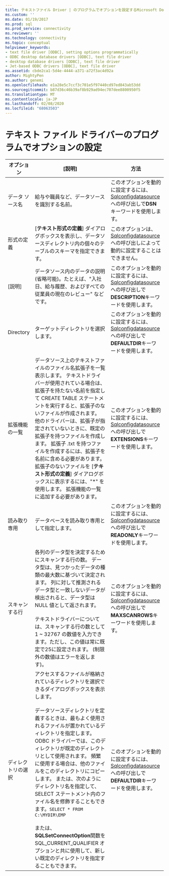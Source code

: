 ```yaml
---
title: テキストファイル Driver | のプログラムでオプションを設定するMicrosoft Docs
ms.custom: ''
ms.date: 01/19/2017
ms.prod: sql
ms.prod_service: connectivity
ms.reviewer: ''
ms.technology: connectivity
ms.topic: conceptual
helpviewer_keywords:
- text file driver [ODBC], setting options programmatically
- ODBC desktop database drivers [ODBC], text file driver
- desktop database drivers [ODBC], text file driver
- Jet-based ODBC drivers [ODBC], text file driver
ms.assetid: cbde2ca1-5d4e-4444-a371-a72f3ac4d92a
author: MightyPen
ms.author: genemi
ms.openlocfilehash: e1a28e5c7ccf3c701e5f97440cd97ed843ab53dd
ms.sourcegitcommit: b87d36c46b39af8b929ad94ec707dee8800950f5
ms.translationtype: MT
ms.contentlocale: ja-JP
ms.lasthandoff: 02/08/2020
ms.locfileid: "68063503"
---
```

# <a name="setting-options-programmatically-for-the-text-file-driver"></a>テキスト ファイル ドライバーのプログラムでオプションの設定

|オプション|[説明]|方法|  
|------------|-----------------|------------|  
|データ ソース名|給与や職員など、データソースを識別する名前。|このオプションを動的に設定するには、 [Sqlconfigdatasource](../../odbc/microsoft/sqlconfigdatasource-text-file-driver.md)への呼び出しで**DSN**キーワードを使用します。|  
|形式の定義|[**テキスト形式の定義**] ダイアログボックスを表示し、データソースディレクトリ内の個々のテーブルのスキーマを指定できます。|このオプションは、 [Sqlconfigdatasource](../../odbc/microsoft/sqlconfigdatasource-text-file-driver.md)への呼び出しによって動的に設定することはできません。|  
|[説明]|データソース内のデータの説明 (省略可能)。たとえば、"入社日、給与履歴、およびすべての従業員の現在のレビュー" などです。|このオプションを動的に設定するには、 [Sqlconfigdatasource](../../odbc/microsoft/sqlconfigdatasource-text-file-driver.md)への呼び出しで**DESCRIPTION**キーワードを使用します。|  
|Directory|ターゲットディレクトリを選択します。|このオプションを動的に設定するには、 [Sqlconfigdatasource](../../odbc/microsoft/sqlconfigdatasource-text-file-driver.md)への呼び出しで**DEFAULTDIR**キーワードを使用します。|  
|拡張機能の一覧|データソース上のテキストファイルのファイル名拡張子を一覧表示します。 テキストドライバーが使用されている場合は、拡張子を持たない名前を指定して CREATE TABLE ステートメントを実行すると、拡張子のないファイルが作成されます。 他のドライバーは、拡張子が指定されていないときに、既定の拡張子を持つファイルを作成します。 拡張子 .txt を持つファイルを作成するには、拡張子を名前に含める必要があります。 拡張子のないファイルを [**テキスト形式の定義**] ダイアログボックスに表示するには、"*" を使用します。 拡張機能の一覧に追加する必要があります。|このオプションを動的に設定するには、 [Sqlconfigdatasource](../../odbc/microsoft/sqlconfigdatasource-text-file-driver.md)への呼び出しで**EXTENSIONS**キーワードを使用します。|  
|読み取り専用|データベースを読み取り専用として指定します。|このオプションを動的に設定するには、 [Sqlconfigdatasource](../../odbc/microsoft/sqlconfigdatasource-text-file-driver.md)への呼び出しで**READONLY**キーワードを使用します。|  
|スキャンする行|各列のデータ型を決定するためにスキャンする行の数。 データ型は、見つかったデータの種類の最大数に基づいて決定されます。 列に対して推測されるデータ型と一致しないデータが検出されると、データ型は NULL 値として返されます。<br /><br /> テキストドライバーについては、スキャンする行の数として 1 ~ 32767 の数値を入力できます。ただし、この値は常に既定で25に設定されます。 (制限外の数値はエラーを返します)。|このオプションを動的に設定するには、 [Sqlconfigdatasource](../../odbc/microsoft/sqlconfigdatasource-text-file-driver.md)への呼び出しで**MAXSCANROWS**キーワードを使用します。|  
|ディレクトリの選択|アクセスするファイルが格納されているディレクトリを選択できるダイアログボックスを表示します。<br /><br /> データソースディレクトリを定義するときは、最もよく使用されるファイルが置かれているディレクトリを指定します。 ODBC ドライバーでは、このディレクトリが既定のディレクトリとして使用されます。 頻繁に使用する場合は、他のファイルをこのディレクトリにコピーします。 または、次のようにディレクトリ名を指定して、SELECT ステートメント内のファイル名を修飾することもできます。`SELECT * FROM C:\MYDIR\EMP`<br /><br /> または、 **SQLSetConnectOption**関数を SQL_CURRENT_QUALIFIER オプションと共に使用して、新しい既定のディレクトリを指定することもできます。|このオプションを動的に設定するには、 [Sqlconfigdatasource](../../odbc/microsoft/sqlconfigdatasource-text-file-driver.md)への呼び出しで**DEFAULTDIR**キーワードを使用します。|
